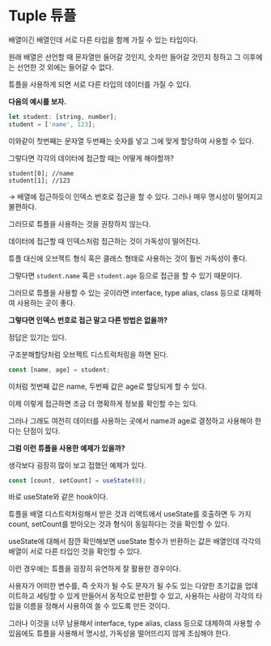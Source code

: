 # Tuple 튜플

배열이긴 배열인데 서로 다른 타입을 함께 가질 수 있는 타입이다.

원래 배열은 선언할 때 문자열만 들어갈 것인지, 숫자만 들어갈 것인지 정하고 그 이후에는 선언한 것 외에는 들어갈 수 없다.

튜플을 사용하게 되면 서로 다른 타입의 데이터를 가질 수 있다.

**다음의 예시를 보자.**

```jsx
let student: [string, number];
student = ['name', 123];
```

이와같이 첫번째는 문자열 두번째는 숫자를 넣고 그에 맞게 할당하여 사용할 수 있다.

그렇다면 각각의 데이터에 접근할 때는 어떻게 해야할까?

```tsx
student[0]; //name
student[1]; //123
```

→ 배열에 접근하듯이 인덱스 번호로 접근을 할 수 있다. 그러나 매우 명시성이 떨어지고 불편하다.

그러므로 튜플을 사용하는 것을 권장하지 않는다.

데이터에 접근할 때 인덱스처럼 접근하는 것이 가독성이 떨어진다.

튜플 대신에 오브젝트 형식 혹은 클래스 형태로 사용하는 것이 훨씬 가독성이 좋다.

그렇다면 `student.name` 혹은 `student.age` 등으로 접근을 할 수 있기 때문이다.

그러므로 튜플을 사용할 수 있는 곳이라면 interface, type alias, class 등으로 대체하여 사용하는 곳이 좋다.

**그렇다면 인덱스 번호로 접근 말고 다른 방법은 없을까?**

정답은 있기는 있다.

구조분해할당처럼 오브젝트 디스트럭처링을 하면 된다.

```jsx
const [name, age] = student;
```

이처럼 첫번째 값은 name, 두번째 값은 age로 할당되게 할 수 있다.

이제 이렇게 접근하면 조금 더 명확하게 정보를 확인할 수는 있다.

그러나 그래도 여전히 데이터를 사용하는 곳에서 name과 age로 결정하고 사용해야 한다는 단점이 있다.

**그럼 이런 튜플을 사용한 예제가 있을까?**

생각보다 굉장히 많이 보고 접했던 예제가 있다.

```jsx
const [count, setCount] = useState(0);
```

바로 useState와 같은 hook이다.

튜플을 배열 디스트럭처링해서 받은 것과 리액트에서 useState를 호출하면 두 가지 count, setCount를 받아오는 것과 형식이 동일하다는 것을 확인할 수 있다.

useState에 대해서 잠깐 확인해보면 useState 함수가 반환하는 값은 배열인데 각각의 배열이 서로 다른 타입인 것을 확인할 수 있다.

이런 경우에는 튜플을 굉장히 유연하게 잘 활용한 경우이다.

사용자가 어떠한 변수를, 즉 숫자가 될 수도 문자가 될 수도 있는 다양한 초기값을 업데이트하고 세팅할 수 있게 만들어서 동적으로 반환할 수 있고, 사용하는 사람이 각각의 타입을 이름을 정해서 사용하여 쓸 수 있도록 만든 것이다.

그러나 이것을 너무 남용해서 interface, type alias, class 등으로 대체하여 사용할 수 있음에도 튜플을 사용해서 명시성, 가독성을 떨어뜨리지 않게 조심해야 한다.
